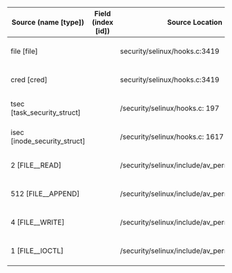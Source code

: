 | Source (name [type]) | Field (index [id]) | Source Location | Label at Source |
| -------------------- | ------------------ | --------------- | --------------- |
| file [file] |  | security/selinux/hooks.c:3419 | object, dynamic, input |
| cred [cred] |  | security/selinux/hooks.c:3419 | object, dynamic, input |
| tsec [task_security_struct] | | /security/selinux/hooks.c: 197 | subject, dynamic, input |
| isec [inode_security_struct] |  | /security/selinux/hooks.c: 1617 | object, dynamic, input |
| 2 [FILE__READ] |  | /security/selinux/include/av_permissions.h:84 | operation, static, mediator |
| 512 [FILE__APPEND] |  | /security/selinux/include/av_permissions.h:92 | operation, static, mediator |
| 4 [FILE__WRITE] |  | /security/selinux/include/av_permissions.h:85 | operation, static, mediator |
| 1 [FILE__IOCTL] |  | /security/selinux/include/av_permissions.h:83 | operation, static, mediator |

